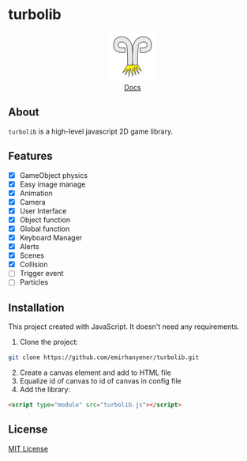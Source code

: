 # turbolib

<p align="center">
  <img src="/images/Turbolib_Logo.png" width = 100 height = 100><br>
  <a href="docs/">Docs</a>
</p>

## About
`turbolib` is a high-level javascript 2D game library. 

## Features
- [X] GameObject physics
- [X] Easy image manage
- [X] Animation
- [X] Camera
- [X] User Interface
- [X] Object function
- [X] Global function
- [X] Keyboard Manager
- [X] Alerts
- [X] Scenes
- [X] Collision
- [ ] Trigger event
- [ ] Particles

## Installation
This project created with JavaScript. It doesn't need any requirements.
1. Clone the project:
```bash
git clone https://github.com/emirhanyener/turbolib.git
```
2. Create a canvas element and add to HTML file
3. Equalize id of canvas to id of canvas in config file
4. Add the library:
```html
<script type="module" src="turbolib.js"></script>
```

## License
[MIT License](LICENSE)